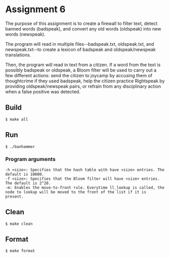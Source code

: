 # Assignment 6
The purpose of this assignment is to create a firewall to filter text, detect banned words (badspeak), and convert any old words (oldspeak) into new words (newspeak). 

The program will read in multiple files--badspeak.txt, oldspeak.txt, and newspeak.txt--to create a lexicon of badspeak and oldspeak/newspeak translations. 

Then, the program will read in text from a citizen. If a word from the text is possibly badspeak or oldspeak, a Bloom filter will be used to carry out a few different actions: send the citizen to joycamp by accusing them of thoughtcrime if they used badspeak, help the citizen practice Rightspeak by providing oldspeak/newspeak pairs, or refrain from any disciplinary action when a false positive was detected.

## Build
	$ make all

## Run
	$ ./banhammer

### Program arguments
	-h <size>: Specifies that the hash table with have <size> entries. The default is 10000.
	-f <size>: Specifies that the Bloom filter will have <size> entries. The default is 2^20.
	-m: Enables the move-to-front rule. Everytime ll_lookup is called, the node to lookup will be moved to the front of the list if it is present.

## Clean
	$ make clean

## Format
	$ make format
